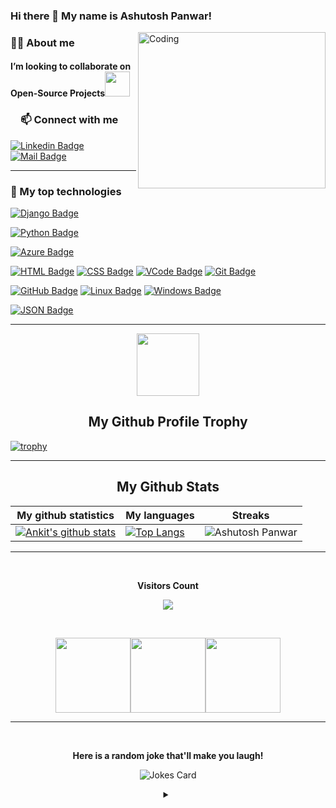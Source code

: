 ### Hi there 👋 My name is Ashutosh Panwar!
<img align="right" alt="Coding" width="300" height="250" src="https://cdn.dribbble.com/users/1292677/screenshots/6139167/avento.gif">

<h3><a id="user-content-about-me" class="anchor" aria-hidden="true" href="#about-me"></a>🙋‍♂️ About me</h3>


<h4>I’m looking to collaborate on Open-Source Projects<img src="https://github.com/rajput2107/rajput2107/blob/master/Assets/Handshake.gif" width="40px"></h4>

<!-- START NEW SECTION -->
 <!-- CONNECT WITH ME LINKS -->
<h3><a id="user-content-about-me" class="anchor" aria-hidden="true" href="#about-me"><svg class="octicon octicon-link" viewBox="0 0 16 16" version="1.1" width="16" height="16" aria-hidden="true"></a>📫 Connect with me</h3>
 
[![Linkedin Badge](https://img.shields.io/badge/LinkedIn-0077B5?style=for-the-badge&logo=linkedin&logoColor=white)](https://www.linkedin.com/in/ashutosh-panwar1100/) [![Mail Badge](https://img.shields.io/badge/Gmail-D14836?style=for-the-badge&logo=gmail&logoColor=white)](mailto:ashupanwar1100@gmail.com) 
<hr>
 
  
 <!-- START NEW SECTION -->
<!--  TOP Technologies That I use Daily  -->
<h3><a id="user-content-about-me" class="anchor" aria-hidden="true" href="#top-technologies"></a>🚀 My top technologies</h3>
 
<!-- [![Flutter Badge](https://img.shields.io/badge/Flutter-02569B?style=for-the-badge&logo=flutter&logoColor=61DAFB)](#)   -->
[![Django Badge](https://img.shields.io/badge/Django-092E20?style=for-the-badge&logo=django&logoColor=61DAFB)](#) 
<!-- [![OpenCV Badge](https://img.shields.io/badge/OpenCV-35495E?style=for-the-badge&logo=OpenCV&logoColor=4FC08D)](#)  -->
<!-- [![Flask Badge](https://img.shields.io/badge/Flask-35495E?style=for-the-badge&logo=Flask&logoColor=4FC08D)](#) -->
 [![Python Badge](https://img.shields.io/badge/Python-35495E?style=for-the-badge&logo=Python&logoColor=4FC08D)](#) 
<!-- [![Java Badge](https://img.shields.io/badge/-Java-007396?style=for-the-badge&labelColor=black&logo=java&logoColor=007396)](#) -->
[![Azure Badge](https://img.shields.io/badge/Microsoft_Azure-0089D6?style=for-the-badge&logo=microsoft-azure&logoColor=white)](#)
<!-- [![Netlify Badge](https://img.shields.io/badge/Netlify-00C7B7?style=for-the-badge&logo=netlify&logoColor=61DAFB)](#) -->
<!-- [![Dart Badge](https://img.shields.io/badge/Dart-0175C2?style=for-the-badge&logo=dart&logoColor=white)](#) -->
<!-- [![c++ Badge](https://img.shields.io/badge/-c++-00599C?style=for-the-badge&labelColor=white&logo=c&logoColor=00599C)](#)  -->
[![HTML Badge](https://img.shields.io/badge/HTML-43853D?style=for-the-badge&logo=HTML&logoColor=white)](#)
[![CSS Badge](https://img.shields.io/badge/CSS-43853D?style=for-the-badge&logo=CSS&logoColor=white)](#) 
[![VCode Badge](https://img.shields.io/badge/VCode-20232A?style=for-the-badge&logo=VCode&logoColor=61DAFB)](#) 
[![Git Badge](https://img.shields.io/badge/Git-20232A?style=for-the-badge&logo=Git&logoColor=61DAFB)](#) 
<!-- [![MYSQL Badge](https://img.shields.io/badge/MYSQL-20232A?style=for-the-badge&logo=MYSQL&logoColor=61DAFB)](#)  -->
[![GitHub Badge](https://img.shields.io/badge/GitHub-20232A?style=for-the-badge&logo=GitHub&logoColor=61DAFB)](#) 
[![Linux Badge](https://img.shields.io/badge/Linux-20232A?style=for-the-badge&logo=Linux&logoColor=61DAFB)](#) 
[![Windows Badge](https://img.shields.io/badge/Windows-20232A?style=for-the-badge&logo=Windows&logoColor=61DAFB)](#) 
<!-- [![MYSQL Badge](https://img.shields.io/badge/MYSQL-20232A?style=for-the-badge&logo=MYSQL&logoColor=61DAFB)](#) / -->
[![JSON Badge](https://img.shields.io/badge/JSON-20232A?style=for-the-badge&logo=JSON&logoColor=61DAFB)](#)  
 <hr>
 
 
<!-- START NEW SECTION -->
<p align="center">
  <img width="100" src="https://user-images.githubusercontent.com/6661165/91657958-61b4fd00-eb00-11ea-9def-dc7ef5367e34.png" />  
  <h2 align="center">My Github Profile Trophy</h2>
</p>

[![trophy](https://github-profile-trophy.vercel.app/?username=Ankit-jailwal&theme=radical&margin-w=40&margin-h=40)](https://github.com/Ankit-jailwal)

<hr>

<!-- START NEW SECTION -->
<p align="center">
 <h2 align="center">My Github Stats</h2>

|My github statistics|My languages|Streaks|
|-|-|-|
|[![Ankit's github stats](https://github-readme-stats.vercel.app/api?username=Ankit-jailwal&show_icons=true&theme=dark&hide_title=true)](https://github.com/AshutoshPanwar)|[![Top Langs](https://github-readme-stats.vercel.app/api/top-langs/?username=AshutoshPanwar&show_icons=true&theme=dark&layout=compact&hide_title=true)](https://github.com/AshutoshPanwar)|![Ashutosh Panwar](https://github-readme-streak-stats.herokuapp.com/?user=AshutoshPanwar&theme=dark)
<hr>

<!-- START NEW SECTION -->
<div align="center">
<br><p align="centre"><b>Visitors Count</b></p>  
<p align="center"><img align="center" src="https://profile-counter.glitch.me/{Ankit-jailwal}/count.svg" /></p> 
<br></div>


<p align="center">
<img align="" height='120px' src="https://github.com/aryashah2k/aryashah2k/blob/main/assets/Geometric%20White.gif" /><img align="" height='120px' src="https://raw.githubusercontent.com/rodrigograca31/rodrigograca31/master/matrix.svg" /><img align="" height='120px' src="https://github.com/aryashah2k/aryashah2k/blob/main/assets/Geometric%20White.gif" />
</p>
<hr>

<!-- START NEW SECTION -->
<div align="center">
 <br>
 <p align="centre"><b> Here is a random joke that'll make you laugh!</b></p>
 
![Jokes Card](https://readme-jokes.vercel.app/api)
 
<details><summary align="center"> </samp></summary><p align ="centre"> Refresh page to load New joke</p></details>
<br>
  </p>
